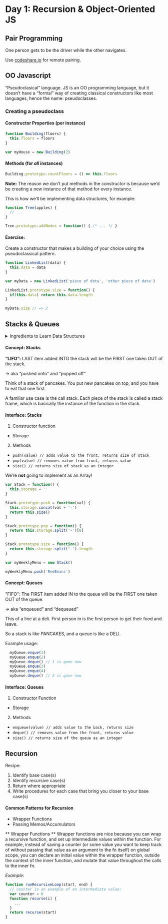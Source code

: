 # Day 1: Recursion & Object-Oriented JS


## Pair Programming

One person gets to be the driver while the other navigates.

Use [codeshare.io](codeshare.io) for remote pairing.


## OO Javascript

“Pseudoclasical” language. JS is an OO programming language, but it doesn’t have a “formal” way of creating classical constructors like most languages, hence the name: pseudoclasses.

### Creating a pseudoclass

#### Constructor Properties (per instance)

```javascript
function Building(floors) {
  this.floors = floors
}

var myHouse = new Building(2)
```

#### Methods (for *all* instances)

```javascript
Building.prototype.countFloors = () => this.floors
```

**Note:** The reason we don’t put methods in the constructor is because we’d be creating a new instance of that method for every instance.

This is how we’ll be implementing data structures, for example:

```javascript
function Tree(apples) {
  // ...
}

Tree.prototype.addNodes = function() { /* ... */ }
```

#### Exercise:

Create a constructor that makes a building of your choice using the pseudoclassical pattern.

```javascript
function LinkedList(data) {
  this.data = data
}

var myData = new LinkedList('piece of data', 'other piece of data')

LinkedList.prototype.size = function() {
  if(this.data) return this.data.length
}

myData.size // => 2
```


## Stacks & Queues

<details>
  <summary> Ingredients to Learn Data Structures </summary>

  1. Learn Data Structure Concept
    * Draw it
    * Create the API/operation methods
  2. Build the Data Structure
    * Pseudocode the implementation
    * Code the data structure constructor
  3. Utilize the Data Structure
    * Put your data structure to work!
    * Pair it with an algorithm if needed
  4. Understand Data Structure
    * What is the time complexity?
    * How can you optimize?

</details>


#### Concept: Stacks

**“LIFO”:** LAST item added INTO the stack will be the FIRST one taken OUT of the stack.

-> aka “pushed onto” and “popped off”

Think of a stack of pancakes. You put new pancakes on top, and you have to eat that one first.

A familiar use case is the call stack. Each piece of the stack is called a stack frame, which is basically the instance of the function in the stack.

#### Interface: Stacks

1. Constructor function
  * Storage
2. Methods
  * `push(value) // adds value to the front, returns size of stack`
  * `pop(value) // removes value from front, returns value`
  * `size() // returns size of stack as an integer`

We’re **not** going to implement as an Array!

```javascript
var Stack = function() {
  this.storage = ''
}

Stack.prototype.push = function(val) {
  this.storage.concat(val + '-')
  return this.size()
}

Stack.prototype.pop = function() {
  return this.storage.split('-')[0]
}

Stack.prototype.size = function() {
  return this.storage.split('-').length
}

var myWeeklyMenu = new Stack()

myWeeklyMenu.push('RedBeans')
```

#### Concept: Queues

"FIFO": The FIRST item added IN to the queue will be the FIRST one taken OUT of the queue.

-> aka “enqueued” and “dequeued”

This of a line at a deli. First person in is the first person to get their food and leave.

So a stack is like PANCAKES, and a queue is like a DELI.

Example usage:

```javascript
  myQueue.enque(1)
  myQueue.enque(2)
  myQueue.deque() // 1 is gone now
  myQueue.enque(3)
  myQueue.enque(4)
  myQueue.deque() // 2 is gone now
```

#### Interface: Queues

1. Constructor Function
  * Storage
2. Methods
  * `enqueue(value) // adds value to the back, returns size`
  * `deque() // removes value from the front, returns value`
  * `size() // returns size of the queue as an integer`


## Recursion

Recipe:
1. Identify base case(s)
2. Identify recursive case(s)
3. Return where appropriate
4. Write procedures for each case that bring you closer to your base case(s)

#### Common Patterns for Recursion
* Wrapper Functions
* Passing Memos/Accumulators

** Wrapper Functions **
Wrapper functions are nice because you can wrap a recursive function, and set up intermediate values within the function. For example, instead of saving a counter (or some value you want to keep track of without passing that value as an argument to the fn itself) on global scope, you can declare an initial value within the wrapper function, outside the context of the inner function, and mutate that value throughout the calls to the inner fn.

*Example:*
```javascript
function runRecursiveLoop(start, end) {
  // counter is an example of an intermediate value:
  var counter = 0
  function recurse(i) {
    ...
  }
  return recurse(start)
}
```
